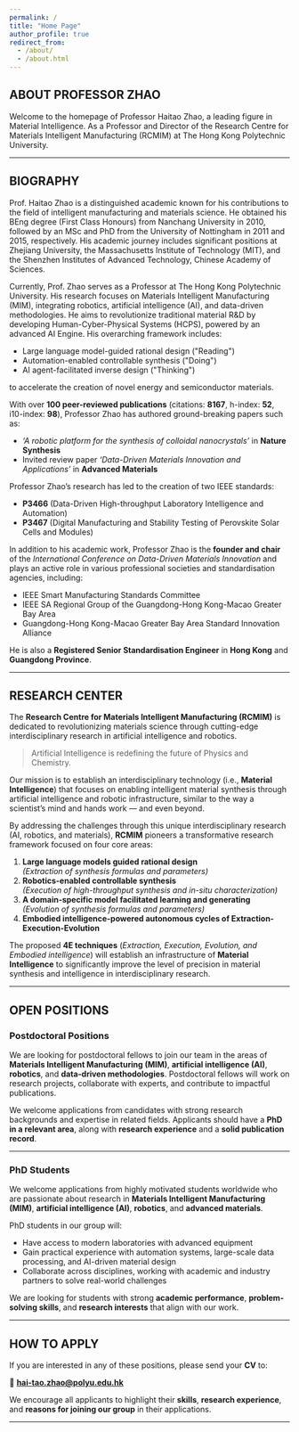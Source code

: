 ```yaml
---
permalink: /
title: "Home Page"
author_profile: true
redirect_from: 
  - /about/
  - /about.html
---
```

## ABOUT PROFESSOR ZHAO

Welcome to the homepage of Professor Haitao Zhao, a leading figure in Material Intelligence. As a Professor and Director of the Research Centre for Materials Intelligent Manufacturing (RCMIM) at The Hong Kong Polytechnic University.

---

## BIOGRAPHY

Prof. Haitao Zhao is a distinguished academic known for his contributions to the field of intelligent manufacturing and materials science. He obtained his BEng degree (First Class Honours) from Nanchang University in 2010, followed by an MSc and PhD from the University of Nottingham in 2011 and 2015, respectively. His academic journey includes significant positions at Zhejiang University, the Massachusetts Institute of Technology (MIT), and the Shenzhen Institutes of Advanced Technology, Chinese Academy of Sciences.

Currently, Prof. Zhao serves as a Professor at The Hong Kong Polytechnic University. His research focuses on Materials Intelligent Manufacturing (MIM), integrating robotics, artificial intelligence (AI), and data-driven methodologies. He aims to revolutionize traditional material R&D by developing Human-Cyber-Physical Systems (HCPS), powered by an advanced AI Engine. His overarching framework includes:

- Large language model-guided rational design ("Reading")  
- Automation-enabled controllable synthesis ("Doing")  
- AI agent-facilitated inverse design ("Thinking")  

to accelerate the creation of novel energy and semiconductor materials.

With over **100 peer-reviewed publications** (citations: **8167**, h-index: **52**, i10-index: **98**), Professor Zhao has authored ground-breaking papers such as:

- *‘A robotic platform for the synthesis of colloidal nanocrystals’* in **Nature Synthesis**  
- Invited review paper *‘Data-Driven Materials Innovation and Applications’* in **Advanced Materials**

Professor Zhao’s research has led to the creation of two IEEE standards:

- **P3466** (Data-Driven High-throughput Laboratory Intelligence and Automation)  
- **P3467** (Digital Manufacturing and Stability Testing of Perovskite Solar Cells and Modules)

In addition to his academic work, Professor Zhao is the **founder and chair** of the *International Conference on Data-Driven Materials Innovation* and plays an active role in various professional societies and standardisation agencies, including:

- IEEE Smart Manufacturing Standards Committee  
- IEEE SA Regional Group of the Guangdong-Hong Kong-Macao Greater Bay Area  
- Guangdong-Hong Kong-Macao Greater Bay Area Standard Innovation Alliance  

He is also a **Registered Senior Standardisation Engineer** in **Hong Kong** and **Guangdong Province**.

---

## RESEARCH CENTER

The **Research Centre for Materials Intelligent Manufacturing (RCMIM)** is dedicated to revolutionizing materials science through cutting-edge interdisciplinary research in artificial intelligence and robotics.

> Artificial Intelligence is redefining the future of Physics and Chemistry.

Our mission is to establish an interdisciplinary technology (i.e., **Material Intelligence**) that focuses on enabling intelligent material synthesis through artificial intelligence and robotic infrastructure, similar to the way a scientist’s mind and hands work — and even beyond.

By addressing the challenges through this unique interdisciplinary research (AI, robotics, and materials), **RCMIM** pioneers a transformative research framework focused on four core areas:

1. **Large language models guided rational design**  
   *(Extraction of synthesis formulas and parameters)*  
2. **Robotics-enabled controllable synthesis**  
   *(Execution of high-throughput synthesis and in-situ characterization)*  
3. **A domain-specific model facilitated learning and generating**  
   *(Evolution of synthesis formulas and parameters)*  
4. **Embodied intelligence-powered autonomous cycles of Extraction-Execution-Evolution**

The proposed **4E techniques** (*Extraction, Execution, Evolution, and Embodied intelligence*) will establish an infrastructure of **Material Intelligence** to significantly improve the level of precision in material synthesis and intelligence in interdisciplinary research.

---

## OPEN POSITIONS

### Postdoctoral Positions

We are looking for postdoctoral fellows to join our team in the areas of **Materials Intelligent Manufacturing (MIM)**, **artificial intelligence (AI)**, **robotics**, and **data-driven methodologies**. Postdoctoral fellows will work on research projects, collaborate with experts, and contribute to impactful publications.

We welcome applications from candidates with strong research backgrounds and expertise in related fields. Applicants should have a **PhD in a relevant area**, along with **research experience** and a **solid publication record**.

---

### PhD Students

We welcome applications from highly motivated students worldwide who are passionate about research in **Materials Intelligent Manufacturing (MIM)**, **artificial intelligence (AI)**, **robotics**, and **advanced materials**.

PhD students in our group will:

- Have access to modern laboratories with advanced equipment  
- Gain practical experience with automation systems, large-scale data processing, and AI-driven material design  
- Collaborate across disciplines, working with academic and industry partners to solve real-world challenges  

We are looking for students with strong **academic performance**, **problem-solving skills**, and **research interests** that align with our work.

---

## HOW TO APPLY

If you are interested in any of these positions, please send your **CV** to:

📧 **hai-tao.zhao@polyu.edu.hk**

We encourage all applicants to highlight their **skills**, **research experience**, and **reasons for joining our group** in their applications.

---